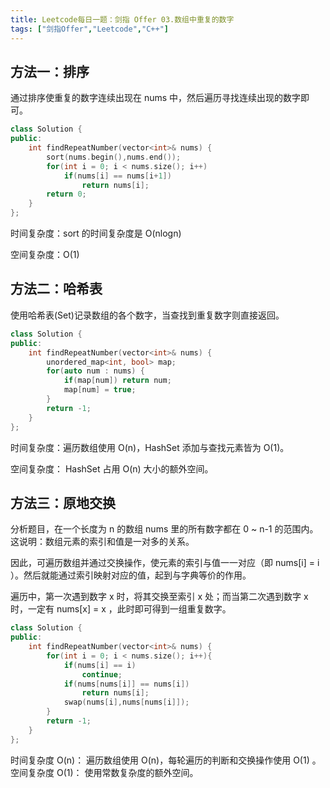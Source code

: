 ```yaml
---
title: Leetcode每日一题：剑指 Offer 03.数组中重复的数字
tags: ["剑指Offer","Leetcode","C++"]
---
```


## 方法一：排序

通过排序使重复的数字连续出现在 nums 中，然后遍历寻找连续出现的数字即可。

~~~c++
class Solution {
public:
    int findRepeatNumber(vector<int>& nums) {
        sort(nums.begin(),nums.end());
        for(int i = 0; i < nums.size(); i++)
            if(nums[i] == nums[i+1])
                return nums[i];
        return 0;
    }
};
~~~

时间复杂度：sort 的时间复杂度是 O(nlogn)

空间复杂度：O(1)

## 方法二：哈希表

使用哈希表(Set)记录数组的各个数字，当查找到重复数字则直接返回。

~~~c++
class Solution {
public:
    int findRepeatNumber(vector<int>& nums) {
        unordered_map<int, bool> map;
        for(auto num : nums) {
            if(map[num]) return num;
            map[num] = true;
        }
        return -1;
    }
};
~~~

时间复杂度：遍历数组使用 O(n)，HashSet 添加与查找元素皆为 O(1)。

空间复杂度： HashSet 占用 O(n) 大小的额外空间。

## 方法三：原地交换

分析题目，在一个长度为 n 的数组 nums 里的所有数字都在 0 ~ n-1 的范围内。这说明：数组元素的索引和值是一对多的关系。

因此，可遍历数组并通过交换操作，使元素的索引与值一一对应（即 nums[i] = i ）。然后就能通过索引映射对应的值，起到与字典等价的作用。

遍历中，第一次遇到数字 x 时，将其交换至索引 x 处；而当第二次遇到数字 x 时，一定有 nums[x] = x ，此时即可得到一组重复数字。

~~~c++
class Solution {
public:
    int findRepeatNumber(vector<int>& nums) {
        for(int i = 0; i < nums.size(); i++){
            if(nums[i] == i)
                continue;
            if(nums[nums[i]] == nums[i])
                return nums[i];
            swap(nums[i],nums[nums[i]]);
        }
        return -1;
    }
};
~~~

时间复杂度 O(n)： 遍历数组使用 O(n)，每轮遍历的判断和交换操作使用 O(1) 。
​空间复杂度 O(1)： 使用常数复杂度的额外空间。

